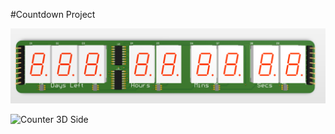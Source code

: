 #Countdown Project

![Counter Top](/imgs/counter.png?raw=true)

![Counter 3D Side](/img/counter2.png?raw=true)

